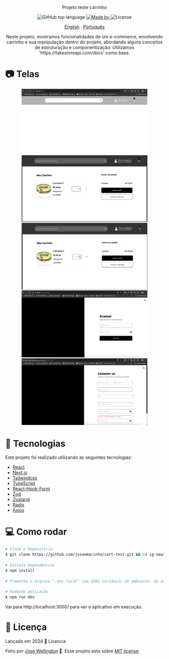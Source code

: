 <p align="center">
  Projeto teste carrinho
</p>

<div align="center">
    <img alt="GitHub top language" src="https://img.shields.io/github/languages/top/josewmarinho/ig-news?color=yellow&label=TypeScript">
    <a href="https://www.linkedin.com/in/josewportomarinhojr/" target="_blank" rel="josewportomarinhojr">
      <img alt="Made by" src="https://img.shields.io/badge/Made%20by-Jos%C3%A9%20Wellington-yellow">
    </a>
    <img alt="License" src="https://img.shields.io/badge/License-MIT-yellow">
  </p>
</div>

<p align="center">
    <a href="README.md">English</a>
    ·
    <a href="README-pt.md">Português</a>
 </p>


<p align="center">Neste projeto, mostramos funcionalidades de um e-commerce, envolvendo carrinho e sua manipulação dentro do projeto, abordando alguns conceitos de estruturação e componentização. Utilizamos 'https://fakestoreapi.com/docs' como base.
</p>


# :camera: Telas
<div align="center">
   <img src="./.github/home.png" width="400px">
   <img src="./.github/cart.png" width="400px">
   <img src="./.github/cart-2.png" width="400px">
   <img src="./.github/signin.png" width="400px">
   <img src="./.github/signup.png" width="400px">
</div>


# :rocket: Tecnologias
Este projeto foi realizado utilizando as seguintes tecnologias:

* [React](https://reactjs.org/)
* [Next.js](https://nextjs.org/)
* [Tailwindcss](https://tailwindcss.com/)
* [TypeScript](https://www.typescriptlang.org/)
* [React-Hook-Form](https://www.react-hook-form.com/)
* [Zod](https://zod.dev/)
* [Zustand](https://zustand.docs.pmnd.rs/getting-started/introduction)
* [Radix](https://www.radix-ui.com/)
* [Axios](https://github.com/axios/axios)

# :computer: Como rodar

```bash
# Clone o Repositório
$ git clone https://github.com/josewmarinho/cart-test.git && cd ig-news

# Instale Dependências
$ npm install

# Preencha o arquivo ".env.local" com SUAS variáveis de ambiente, de acordo com arquivo ".env.example".

# Rodando Aplicação
$ npm run dev
```
Vai para http://localhost:3000/ para ver o aplicativo em execução.


# :closed_book: Licença

Lançado em 2024 :closed_book: Licencia

Feito por [José Wellington](https://github.com/josewmarinho) 🚀.
Esse projeto esta sobre [MIT license](./LICENSE).